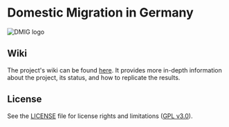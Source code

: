 # Domestic Migration in Germany

![DMIG logo](https://git.sbg.ac.at/s1093093/dmig/-/raw/main/display_images/dmig.png)

## Wiki

The project's wiki can be found [here](https://git.sbg.ac.at/s1093093/dmig/-/wikis/DMIG-Wiki). It provides more in-depth information about the project, its status, and how to replicate the results.

## License

See the [LICENSE](https://git.sbg.ac.at/s1093093/dmig/-/blob/main/LICENSE) file for license rights and limitations ([GPL v3.0](https://www.gnu.org/licenses/gpl-3.0.en.html)).